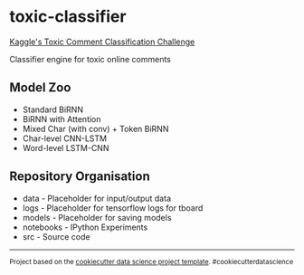 # toxic-classifier

[Kaggle's Toxic Comment Classification Challenge](https://www.kaggle.com/c/jigsaw-toxic-comment-classification-challenge)

Classifier engine for toxic online comments


## Model Zoo

* Standard BiRNN
* BiRNN with Attention
* Mixed Char (with conv) + Token BiRNN
* Char-level CNN-LSTM
* Word-level LSTM-CNN

## Repository Organisation

* data - Placeholder for input/output data
* logs - Placeholder for tensorflow logs for tboard
* models - Placeholder for saving models
* notebooks - IPython Experiments
* src - Source code



--------

<p><small>Project based on the <a target="_blank" href="https://drivendata.github.io/cookiecutter-data-science/">cookiecutter data science project template</a>. #cookiecutterdatascience</small></p>
